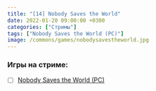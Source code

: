 ```yaml
---
title: "[14] Nobody Saves the World"
date: 2022-01-20 09:00:00 +0300
categories: ["Стримы"]
tags: ["Nobody Saves the World (PC)"]
image: /commons/games/nobodysavestheworld.jpg
---
```


### Игры на стриме:
+ [ ] [Nobody Saves the World (PC)](/tags/nobody-saves-the-world-pc)
